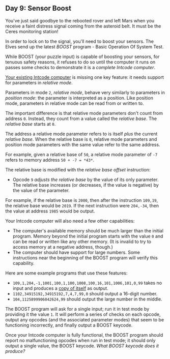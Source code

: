 Day 9: Sensor Boost
-------------------

You've just said goodbye to the rebooted rover and left Mars when you receive a faint distress signal coming from the asteroid belt. It must be the Ceres monitoring station!


In order to lock on to the signal, you'll need to boost your sensors. The Elves send up the latest *BOOST* program - Basic Operation Of System Test.


While BOOST (your puzzle input) is capable of boosting your sensors, for tenuous safety reasons, it refuses to do so until the computer it runs on passes some checks to demonstrate it is a *complete Intcode computer*.


[Your existing Intcode computer](5) is missing one key feature: it needs support for parameters in *relative mode*.


Parameters in mode `2`, *relative mode*, behave very similarly to parameters in *position mode*: the parameter is interpreted as a position. Like position mode, parameters in relative mode can be read from or written to.


The important difference is that relative mode parameters don't count from address `0`. Instead, they count from a value called the *relative base*. The *relative base* starts at `0`.


The address a relative mode parameter refers to is itself *plus* the current *relative base*. When the relative base is `0`, relative mode parameters and position mode parameters with the same value refer to the same address.


For example, given a relative base of `50`, a relative mode parameter of `-7` refers to memory address `50 + -7 = *43*`.


The relative base is modified with the *relative base offset* instruction:


* Opcode `9` *adjusts the relative base* by the value of its only parameter. The relative base increases (or decreases, if the value is negative) by the value of the parameter.


For example, if the relative base is `2000`, then after the instruction `109,19`, the relative base would be `2019`. If the next instruction were `204,-34`, then the value at address `1985` would be output.


Your Intcode computer will also need a few other capabilities:


* The computer's available memory should be much larger than the initial program. Memory beyond the initial program starts with the value `0` and can be read or written like any other memory. (It is invalid to try to access memory at a negative address, though.)
* The computer should have support for large numbers. Some instructions near the beginning of the BOOST program will verify this capability.


Here are some example programs that use these features:


* `109,1,204,-1,1001,100,1,100,1008,100,16,101,1006,101,0,99` takes no input and produces a [copy of itself](https://en.wikipedia.org/wiki/Quine_(computing)) as output.
* `1102,34915192,34915192,7,4,7,99,0` should output a 16-digit number.
* `104,1125899906842624,99` should output the large number in the middle.


The BOOST program will ask for a single input; run it in test mode by providing it the value `1`. It will perform a series of checks on each opcode, output any opcodes (and the associated parameter modes) that seem to be functioning incorrectly, and finally output a BOOST keycode.


Once your Intcode computer is fully functional, the BOOST program should report no malfunctioning opcodes when run in test mode; it should only output a single value, the BOOST keycode. *What BOOST keycode does it produce?*


